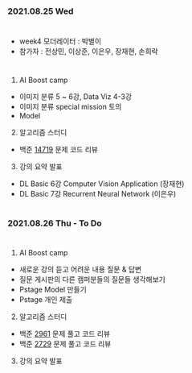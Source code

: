 ### 2021.08.25 Wed 

#
- week4 모더레이터 : 박별이
- 참가자 : 전상민, 이상준, 이은우, 장재현, 손희락
#
1. AI Boost camp
- 이미지 분류 5 ~ 6강, Data Viz 4-3강
- 이미지 분류 special mission 토의
- Model
  
2. 알고리즘 스터디
- 백준 [14719](https://www.acmicpc.net/problem/14719) 문제 코드 리뷰

  
3. 강의 요약 발표
- DL Basic 6강 Computer Vision Application (장재현)
- DL Basic 7강 Recurrent Neural Network (이은우)

  
#
### 2021.08.26 Thu - To Do 
#
1. AI Boost camp
- 새로운 강의 듣고 어려운 내용 질문 & 답변
- 질문 게시판의 다른 캠퍼분들의 질문들 생각해보기
- Pstage Model 만들기
- Pstage 개인 제출
  
2. 알고리즘 스터디
- 백준 [2961](https://www.acmicpc.net/problem/2961) 문제 풀고 코드 리뷰
- 백준 [2729](https://www.acmicpc.net/problem/2729) 문제 풀고 코드 리뷰

3. 강의 요약 발표

